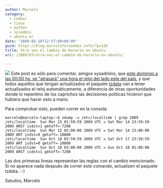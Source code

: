 ```yaml
---
author: Marcelo
category:
  - codear
  - linux
  - python
  - sysadmin
  - ubuntu-ar
date: "2009-03-10T12:57:00+00:00"
guid: https://blog.marcelofernandez.info/?p=126
title: Otra vez el Cambio de Horario en Ubuntu
url: /2009/03/otra-vez-el-cambio-de-horario-en-ubuntu/

---
```

[![](http://3.bp.blogspot.com/_nDZ247g0qSM/SbZkYeipkjI/AAAAAAAACL4/U00MPcbKV2c/s320/224752387_1d26835f93_b.jpg)](http://www.flickr.com/photos/trvr3307/224752387/) Este post es sólo para comentar, amigos sysadmins, que [este domingo a las 00:00 hs. se "atrasará" una hora el reloj del lado este del país](http://www.clarin.com/diario/2009/03/09/um/m-01873771.htm), y que todos aquellos que tengan actualizados el paquete [tzdata](http://packages.ubuntu.com/search?keywords=tzdata&searchon=names) van a tener actualizados el reloj automáticamente, a diferencia de otras oportunidades donde lo repentino de los caprichos las decisiones políticas hicieron que hubiera que hacer esto a mano.

Para comprobar esto, pueden correr en la consola:

```
marcelo@marcelo-laptop:~$ zdump -v /etc/localtime | grep 2009
/etc/localtime  Sun Mar 15 01:59:59 2009 UTC = Sat Mar 14 23:59:59 2009 ARST isdst=1 gmtoff=-7200
/etc/localtime  Sun Mar 15 02:00:00 2009 UTC = Sat Mar 14 23:00:00 2009 ART isdst=0 gmtoff=-10800
/etc/localtime  Sun Oct 18 02:59:59 2009 UTC = Sat Oct 17 23:59:59 2009 ART isdst=0 gmtoff=-10800
/etc/localtime  Sun Oct 18 03:00:00 2009 UTC = Sun Oct 18 01:00:00 2009 ARST isdst=1 gmtoff=-7200
```

Las dos primeras líneas representan las reglas con el cambio mencionado. Si no aparece nada después de correr este comando, actualizen el paquete tzdata. :-)

Saludos,
Marcelo
